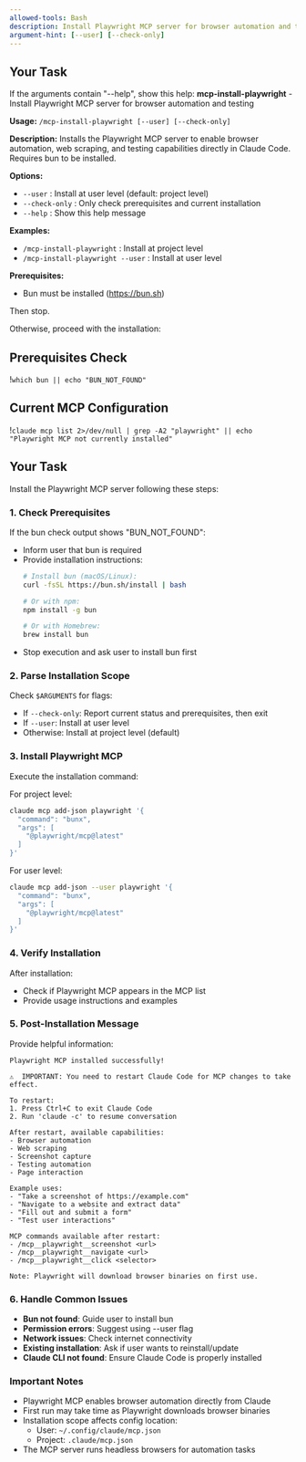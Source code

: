 ```yaml
---
allowed-tools: Bash
description: Install Playwright MCP server for browser automation and testing
argument-hint: [--user] [--check-only]
---
```


## Your Task

If the arguments contain "--help", show this help:
**mcp-install-playwright** - Install Playwright MCP server for browser automation and testing

**Usage:** `/mcp-install-playwright [--user] [--check-only]`

**Description:**
Installs the Playwright MCP server to enable browser automation, web scraping, and testing capabilities directly in Claude Code. Requires bun to be installed.

**Options:**
- `--user`       : Install at user level (default: project level)
- `--check-only` : Only check prerequisites and current installation
- `--help`       : Show this help message

**Examples:**
- `/mcp-install-playwright`         : Install at project level
- `/mcp-install-playwright --user`  : Install at user level

**Prerequisites:**
- Bun must be installed (https://bun.sh)

Then stop.

Otherwise, proceed with the installation:

## Prerequisites Check
!`which bun || echo "BUN_NOT_FOUND"`

## Current MCP Configuration
!`claude mcp list 2>/dev/null | grep -A2 "playwright" || echo "Playwright MCP not currently installed"`

## Your Task

Install the Playwright MCP server following these steps:

### 1. Check Prerequisites

If the bun check output shows "BUN_NOT_FOUND":
- Inform user that bun is required
- Provide installation instructions:
  ```bash
  # Install bun (macOS/Linux):
  curl -fsSL https://bun.sh/install | bash
  
  # Or with npm:
  npm install -g bun
  
  # Or with Homebrew:
  brew install bun
  ```
- Stop execution and ask user to install bun first

### 2. Parse Installation Scope

Check `$ARGUMENTS` for flags:
- If `--check-only`: Report current status and prerequisites, then exit
- If `--user`: Install at user level
- Otherwise: Install at project level (default)

### 3. Install Playwright MCP

Execute the installation command:

For project level:
```bash
claude mcp add-json playwright '{
  "command": "bunx",
  "args": [
    "@playwright/mcp@latest"
  ]
}'
```

For user level:
```bash
claude mcp add-json --user playwright '{
  "command": "bunx",
  "args": [
    "@playwright/mcp@latest"
  ]
}'
```

### 4. Verify Installation

After installation:
- Check if Playwright MCP appears in the MCP list
- Provide usage instructions and examples

### 5. Post-Installation Message

Provide helpful information:
```
Playwright MCP installed successfully! 

⚠️  IMPORTANT: You need to restart Claude Code for MCP changes to take effect.

To restart:
1. Press Ctrl+C to exit Claude Code
2. Run 'claude -c' to resume conversation

After restart, available capabilities:
- Browser automation
- Web scraping
- Screenshot capture
- Testing automation
- Page interaction

Example uses:
- "Take a screenshot of https://example.com"
- "Navigate to a website and extract data"
- "Fill out and submit a form"
- "Test user interactions"

MCP commands available after restart:
- /mcp__playwright__screenshot <url>
- /mcp__playwright__navigate <url>
- /mcp__playwright__click <selector>

Note: Playwright will download browser binaries on first use.
```

### 6. Handle Common Issues

- **Bun not found**: Guide user to install bun
- **Permission errors**: Suggest using --user flag
- **Network issues**: Check internet connectivity
- **Existing installation**: Ask if user wants to reinstall/update
- **Claude CLI not found**: Ensure Claude Code is properly installed

### Important Notes

- Playwright MCP enables browser automation directly from Claude
- First run may take time as Playwright downloads browser binaries
- Installation scope affects config location:
  - User: `~/.config/claude/mcp.json`
  - Project: `.claude/mcp.json`
- The MCP server runs headless browsers for automation tasks